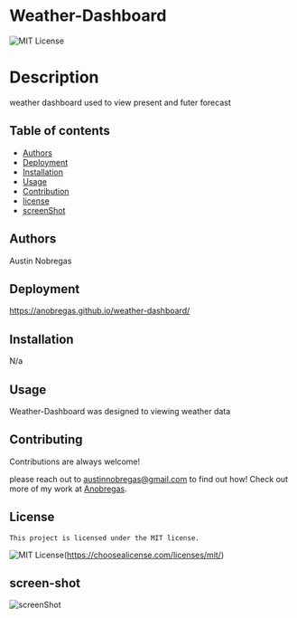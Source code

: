 # Weather-Dashboard
  ![MIT License](https://img.shields.io/badge/License-MIT-green.svg)
  # Description

  weather dashboard used to view present and futer forecast

  ## Table of contents
  - [Authors](#Authors)
  - [Deployment](#Deployment)
  - [Installation](#Installation)
  - [Usage](#Usage)
  - [Contribution](#Contribution)
  - [license](#license)
  - [screenShot](#screen-shot)

  ## Authors

  Austin Nobregas

  ## Deployment

  https://anobregas.github.io/weather-dashboard/

  ## Installation

  N/a

  ## Usage

  Weather-Dashboard was designed to viewing weather data

  ## Contributing

  Contributions are always welcome!

  please reach out to austinnobregas@gmail.com to find out how! Check out more of my work at [Anobregas](https://github.com/Anobregas/).


 ## License

    This project is licensed under the MIT license.
 ![MIT License](https://img.shields.io/badge/License-MIT-green.svg)(https://choosealicense.com/licenses/mit/)

## screen-shot
![screenShot](/weather-dashboard/images/Screenshot%202023-04-29%20at%208.00.55%20PM.png)

